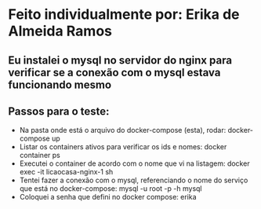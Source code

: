 # Feito individualmente por: Erika de Almeida Ramos

## Eu instalei o mysql no servidor do nginx para verificar se a conexão com o mysql estava funcionando mesmo

## Passos para o teste: 

- Na pasta onde está o arquivo do docker-compose (esta), rodar: docker-compose up
- Listar os containers ativos para verificar os ids e nomes: docker container ps
- Executei o container de acordo com o nome que vi na listagem: docker exec -it licaocasa-nginx-1 sh
- Tentei fazer a conexão com o mysql, referenciando o nome do serviço que está no docker-compose: mysql -u root -p -h mysql
- Coloquei a senha que defini no docker compose: erika
